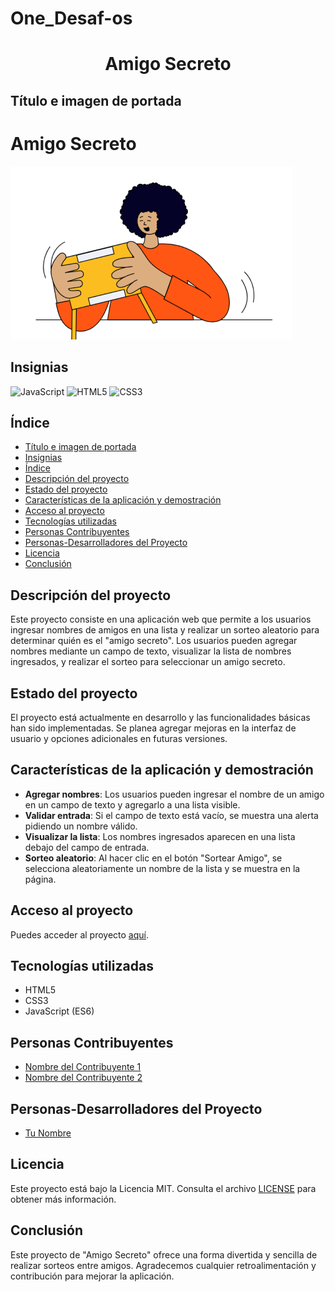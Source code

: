 # One_Desaf-os

<h1 align="center"> Amigo Secreto </h1>

## Título e imagen de portada
# Amigo Secreto
![Portada](challenge-amigo-secreto_esp-main/assets/amigo-secreto.png)

## Insignias
![JavaScript](https://img.shields.io/badge/JavaScript-ES6-blue)
![HTML5](https://img.shields.io/badge/HTML5-orange)
![CSS3](https://img.shields.io/badge/CSS3-blue)

## Índice
- [Título e imagen de portada](#título-e-imagen-de-portada)
- [Insignias](#insignias)
- [Índice](#índice)
- [Descripción del proyecto](#descripción-del-proyecto)
- [Estado del proyecto](#estado-del-proyecto)
- [Características de la aplicación y demostración](#características-de-la-aplicación-y-demostración)
- [Acceso al proyecto](#acceso-proyecto)
- [Tecnologías utilizadas](#tecnologías-utilizadas)
- [Personas Contribuyentes](#personas-contribuyentes)
- [Personas-Desarrolladores del Proyecto](#personas-desarrolladores)
- [Licencia](#licencia)
- [Conclusión](#conclusión)

## Descripción del proyecto
Este proyecto consiste en una aplicación web que permite a los usuarios ingresar nombres de amigos en una lista y realizar un sorteo aleatorio para determinar quién es el "amigo secreto". Los usuarios pueden agregar nombres mediante un campo de texto, visualizar la lista de nombres ingresados, y realizar el sorteo para seleccionar un amigo secreto.

## Estado del proyecto
El proyecto está actualmente en desarrollo y las funcionalidades básicas han sido implementadas. Se planea agregar mejoras en la interfaz de usuario y opciones adicionales en futuras versiones.

## Características de la aplicación y demostración
- **Agregar nombres**: Los usuarios pueden ingresar el nombre de un amigo en un campo de texto y agregarlo a una lista visible.
- **Validar entrada**: Si el campo de texto está vacío, se muestra una alerta pidiendo un nombre válido.
- **Visualizar la lista**: Los nombres ingresados aparecen en una lista debajo del campo de entrada.
- **Sorteo aleatorio**: Al hacer clic en el botón "Sortear Amigo", se selecciona aleatoriamente un nombre de la lista y se muestra en la página.

## Acceso al proyecto
Puedes acceder al proyecto [aquí](https://github.com/tu-usuario/amigo-secreto).

## Tecnologías utilizadas
- HTML5
- CSS3
- JavaScript (ES6)

## Personas Contribuyentes
- [Nombre del Contribuyente 1](https://github.com/contribuyente1)
- [Nombre del Contribuyente 2](https://github.com/contribuyente2)

## Personas-Desarrolladores del Proyecto
- [Tu Nombre](https://github.com/tu-usuario)

## Licencia
Este proyecto está bajo la Licencia MIT. Consulta el archivo [LICENSE](LICENSE) para obtener más información.

## Conclusión
Este proyecto de "Amigo Secreto" ofrece una forma divertida y sencilla de realizar sorteos entre amigos. Agradecemos cualquier retroalimentación y contribución para mejorar la aplicación.
